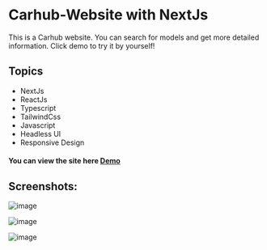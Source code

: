 # Carhub-Website with NextJs

This is a Carhub website. You can search for models and get more detailed information. Click demo to try it by yourself!



## Topics
* NextJs
* ReactJs
* Typescript
* TailwindCss
* Javascript
* Headless UI
* Responsive Design


####  You can view the site here <a href="https://car-hub-website.vercel.app/" target="_blank" alt="demo link">Demo </a>


## Screenshots:

![image](https://github.com/mucahityildirim0/CarHub-Website/assets/72821281/6c235a62-07e0-47e4-9a3c-ea706eaeed20)

![image](https://github.com/mucahityildirim0/CarHub-Website/assets/72821281/741d4b51-7e54-4a76-a2a9-a5d4375c0745)

![image](https://github.com/mucahityildirim0/CarHub-Website/assets/72821281/ab91f235-cbb7-4aa4-aff8-032354a54819)



